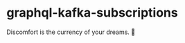 # graphql-kafka-subscriptions


<!-- INSPIRATIONAL_QUOTE_START -->
Discomfort is the currency of your dreams.
🐯
<!-- INSPIRATIONAL_QUOTE_END -->
